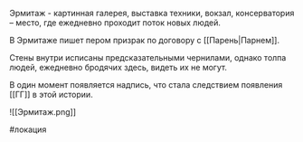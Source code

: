 Эрмитаж - картинная галерея, выставка техники, вокзал, консерватория – место, где ежедневно проходит поток новых людей.

В Эрмитаже пишет пером призрак по договору с [[Парень|Парнем]]. 

Стены внутри исписаны предсказательными чернилами, однако толпа людей, ежедневно бродячих здесь, видеть их не могут. 

В один момент появляется надпись, что стала следствием появления [[ГГ]] в этой истории. 

![[Эрмитаж.png]]


#локация